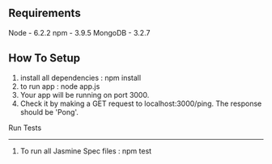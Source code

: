 Requirements
------------
Node - 6.2.2
npm - 3.9.5
MongoDB - 3.2.7

How To Setup
------------
1. install all dependencies :
 npm install
2. to run app :
node app.js
3. Your app will be running on port 3000.
4. Check it by making a GET request to localhost:3000/ping. The response should be 'Pong'.

Run Tests
_________

1. To run all Jasmine Spec files :
  npm test
